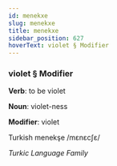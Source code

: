 ```yaml
---
id: menekxe
slug: menekxe
title: menekxe
sidebar_position: 627
hoverText: violet § Modifier
---
```


### violet § Modifier

**Verb**: to be violet

**Noun**: violet-ness

**Modifier**: violet

Turkish menekşe /mɛnɛcʃɛ/

*Turkic Language Family*